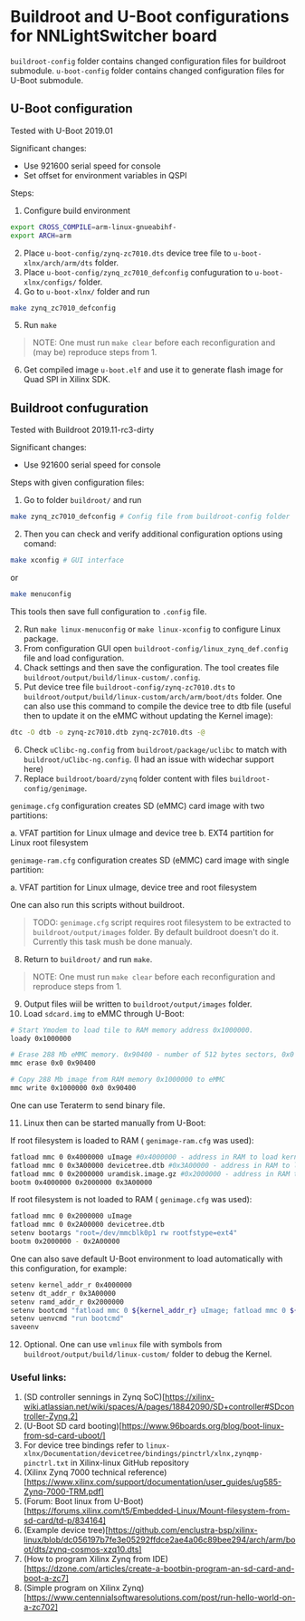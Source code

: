 # Buildroot and U-Boot configurations for NNLightSwitcher board

`buildroot-config` folder contains changed configuration files for buildroot submodule.
`u-boot-config` folder contains changed configuration files for U-Boot submodule.

## U-Boot configuration

Tested with U-Boot 2019.01

Significant changes:
- Use 921600 serial speed for console
- Set offset for environment variables in QSPI

Steps:

1. Configure build environment
```bash
export CROSS_COMPILE=arm-linux-gnueabihf-
export ARCH=arm
```
2. Place `u-boot-config/zynq-zc7010.dts` device tree file to `u-boot-xlnx/arch/arm/dts` folder.
3. Place `u-boot-config/zynq_zc7010_defconfig` confuguration to `u-boot-xlnx/configs/` folder.
4. Go to `u-boot-xlnx/` folder and run 
```bash
make zynq_zc7010_defconfig
```
5. Run `make`
> NOTE: One must run `make clear` before each reconfiguration and (may be) reproduce steps from 1.
6. Get compiled image `u-boot.elf` and use it to generate flash image for Quad SPI in Xilinx SDK.

## Buildroot confuguration

Tested with Buildroot 2019.11-rc3-dirty

Significant changes:
- Use 921600 serial speed for console

Steps with given configuration files:
1. Go to folder `buildroot/` and run 
```bash
make zynq_zc7010_defconfig # Config file from buildroot-config folder
```
2. Then you can check and verify additional configuration options using comand:
```bash
make xconfig # GUI interface
```
or
```bash
make menuconfig
```
This tools then save full configuration to `.config` file.

2. Run `make linux-menuconfig` or `make linux-xconfig` to configure Linux package.
3. From configuration GUI open `buildroot-config/linux_zynq_def.config` file and load configuration.
4. Chack settings and then save the configuration. The tool creates file `buildroot/output/build/linux-custom/.config`.
5. Put device tree file `buildroot-config/zynq-zc7010.dts`  to `buildroot/output/build/linux-custom/arch/arm/boot/dts` folder.
One can also use this command to compile the device tree to dtb file (useful then to update it on the eMMC without updating the Kernel image):
```bash
dtc -O dtb -o zynq-zc7010.dtb zynq-zc7010.dts -@
```
6. Check `uClibc-ng.config` from `buildroot/package/uclibc` to match with `buildroot/uClibc-ng.config`. (I had an issue with widechar support here)
7. Replace `buildroot/board/zynq` folder content with files `buildroot-config/genimage`.

`genimage.cfg` configuration creates SD (eMMC) card image with two partitions:

a. VFAT partition for Linux uImage and device tree
b. EXT4 partition for Linux root filesystem

`genimage-ram.cfg` configuration creates SD (eMMC) card image with single partition:

a. VFAT partition for Linux uImage, device tree and root filesystem

One can also run this scripts without buildroot.
> TODO: `genimage.cfg` script requires root filesystem to be extracted to `buildroot/output/images` folder. By default buildroot doesn't do it. Currently this task mush be done manualy.

8. Return to `buildroot/` and run `make`.
> NOTE: One must run `make clear` before each reconfiguration and reproduce steps from 1.
9. Output files wiil be written to `buildroot/output/images` folder.
10. Load `sdcard.img` to eMMC through U-Boot:

```bash
# Start Ymodem to load tile to RAM memory address 0x1000000.
loady 0x1000000 

# Erase 288 Mb eMMC memory. 0x90400 - number of 512 bytes sectors, 0x0 - start sector
mmc erase 0x0 0x90400

# Copy 288 Mb image from RAM memory 0x1000000 to eMMC
mmc write 0x1000000 0x0 0x90400
```
One can use Teraterm to send binary file.

11. Linux then can be started manually from U-Boot:

If root filesystem is loaded to RAM ( `genimage-ram.cfg` was used):
```bash
fatload mmc 0 0x4000000 uImage #0x4000000 - address in RAM to load kernal image
fatload mmc 0 0x3A00000 devicetree.dtb #0x3A00000 - address in RAM to load device tree
fatload mmc 0 0x2000000 uramdisk.image.gz #0x2000000 - address in RAM to load root filesystem
bootm 0x4000000 0x2000000 0x3A00000
```

If root filesystem is not loaded to RAM ( `genimage.cfg` was used):
```bash
fatload mmc 0 0x2000000 uImage
fatload mmc 0 0x2A00000 devicetree.dtb
setenv bootargs "root=/dev/mmcblk0p1 rw rootfstype=ext4"
bootm 0x2000000 - 0x2A00000
```

One can also save default U-Boot environment to load automatically with this configuration, for example:
```bash
setenv kernel_addr_r 0x4000000
setenv dt_addr_r 0x3A00000
setenv ramd_addr_r 0x2000000
setenv bootcmd "fatload mmc 0 ${kernel_addr_r} uImage; fatload mmc 0 ${dt_addr_r} devicetree.dtb; fatload mmc 0 ${ramd_addr_r} uramdisk.image.gz; bootm ${kernel_addr_r} ${ramd_addr_r} ${dt_addr_r}"
setenv uenvcmd "run bootcmd"
saveenv
```

12. Optional. One can use `vmlinux` file with symbols from `buildroot/output/build/linux-custom/` folder to debug the Kernel.

### Useful links:

1. (SD controller sennings in Zynq SoC)[https://xilinx-wiki.atlassian.net/wiki/spaces/A/pages/18842090/SD+controller#SDcontroller-Zynq.2]
2. (U-Boot SD card booting)[https://www.96boards.org/blog/boot-linux-from-sd-card-uboot/]
3. For device tree bindings refer to `linux-xlnx/Documentation/devicetree/bindings/pinctrl/xlnx,zynqmp-pinctrl.txt` in Xilinx-linux GitHub repository
4. (Xilinx Zynq 7000 technical reference)[https://www.xilinx.com/support/documentation/user_guides/ug585-Zynq-7000-TRM.pdf]
5. (Forum: Boot linux from U-Boot)[https://forums.xilinx.com/t5/Embedded-Linux/Mount-filesystem-from-sd-card/td-p/834164]
6. (Example device tree)[https://github.com/enclustra-bsp/xilinx-linux/blob/dc056197b7fe3e05292ffdce2ae4a06c89bee294/arch/arm/boot/dts/zynq-cosmos-xzq10.dts]
7. (How to program Xilinx Zynq from IDE)[https://dzone.com/articles/create-a-bootbin-program-an-sd-card-and-boot-a-zc7]
8. (Simple program on Xilinx Zynq)[https://www.centennialsoftwaresolutions.com/post/run-hello-world-on-a-zc702]



